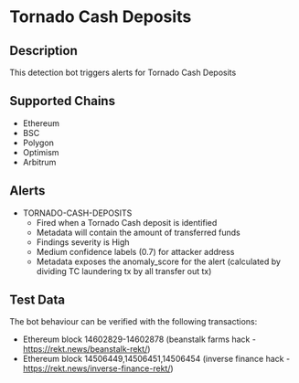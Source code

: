 # Tornado Cash Deposits

## Description

This detection bot triggers alerts for Tornado Cash Deposits

## Supported Chains

- Ethereum
- BSC
- Polygon
- Optimism
- Arbitrum

## Alerts

- TORNADO-CASH-DEPOSITS
  - Fired when a Tornado Cash deposit is identified
  - Metadata will contain the amount of transferred funds
  - Findings severity is High
  - Medium confidence labels (0.7) for attacker address
  - Metadata exposes the anomaly_score for the alert (calculated by dividing TC laundering tx by all transfer out tx)

## Test Data

The bot behaviour can be verified with the following transactions:

- Ethereum block 14602829-14602878 (beanstalk farms hack - https://rekt.news/beanstalk-rekt/)
- Ethereum block 14506449,14506451,14506454 (inverse finance hack - https://rekt.news/inverse-finance-rekt/)

